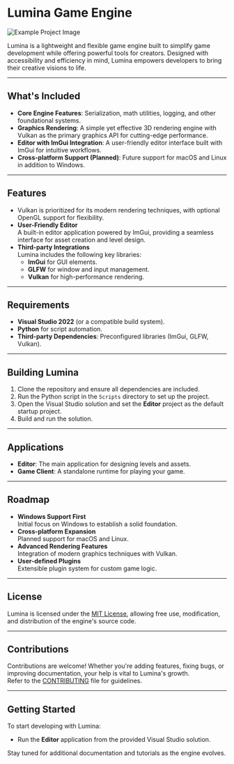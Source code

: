 # Lumina Game Engine  

![Example Project Image](https://i.imgur.com/aAomeLN.png)  

Lumina is a lightweight and flexible game engine built to simplify game development while offering powerful tools for creators. Designed with accessibility and efficiency in mind, Lumina empowers developers to bring their creative visions to life.  

---

## What's Included  

- **Core Engine Features**: Serialization, math utilities, logging, and other foundational systems.  
- **Graphics Rendering**: A simple yet effective 3D rendering engine with Vulkan as the primary graphics API for cutting-edge performance.  
- **Editor with ImGui Integration**: A user-friendly editor interface built with ImGui for intuitive workflows.  
- **Cross-platform Support (Planned)**: Future support for macOS and Linux in addition to Windows.  

---

## Features  

-  Vulkan is prioritized for its modern rendering techniques, with optional OpenGL support for flexibility.  
- **User-Friendly Editor**  
  A built-in editor application powered by ImGui, providing a seamless interface for asset creation and level design.  
- **Third-party Integrations**  
  Lumina includes the following key libraries:  
  - **ImGui** for GUI elements.  
  - **GLFW** for window and input management.  
  - **Vulkan** for high-performance rendering.  

---

## Requirements  

- **Visual Studio 2022** (or a compatible build system).  
- **Python** for script automation.  
- **Third-party Dependencies**: Preconfigured libraries (ImGui, GLFW, Vulkan).  

---

## Building Lumina  

1. Clone the repository and ensure all dependencies are included.  
2. Run the Python script in the `Scripts` directory to set up the project.  
3. Open the Visual Studio solution and set the **Editor** project as the default startup project.  
4. Build and run the solution.  

---

## Applications  

- **Editor**: The main application for designing levels and assets.  
- **Game Client**: A standalone runtime for playing your game.  

---

## Roadmap  

- **Windows Support First**  
  Initial focus on Windows to establish a solid foundation.  
- **Cross-platform Expansion**  
  Planned support for macOS and Linux.  
- **Advanced Rendering Features**  
  Integration of modern graphics techniques with Vulkan.  
- **User-defined Plugins**  
  Extensible plugin system for custom game logic.  

---

## License  

Lumina is licensed under the [MIT License](LICENSE), allowing free use, modification, and distribution of the engine's source code.  

---

## Contributions  

Contributions are welcome! Whether you're adding features, fixing bugs, or improving documentation, your help is vital to Lumina's growth.  
Refer to the [CONTRIBUTING](CONTRIBUTING.md) file for guidelines.  

---

## Getting Started  

To start developing with Lumina:  
- Run the **Editor** application from the provided Visual Studio solution.  

Stay tuned for additional documentation and tutorials as the engine evolves.  